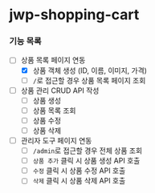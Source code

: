 # jwp-shopping-cart

### 기능 목록

- [ ] 상품 목록 페이지 연동
    - [x] 상품 객체 생성 (ID, 이름, 이미지, 가격)
    - [ ] `/`로 접근할 경우 상품 목록 페이지 조회

- [ ] 상품 관리 CRUD API 작성
    - [ ] 상품 생성
    - [ ] 상품 목록 조회
    - [ ] 상품 수정
    - [ ] 상품 삭제

- [ ] 관리자 도구 페이지 연동
    - [ ] `/admin`로 접근할 경우 전체 상품 조회
    - [ ] `상품 추가` 클릭 시 상품 생성 API 호출
    - [ ] `수정` 클릭 시 상품 수정 API 호출
    - [ ] `삭제` 클릭 시 상품 삭제 API 호출
